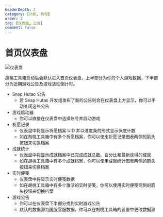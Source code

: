 ```yaml
---
headerDepth: 2
category: [功能, 教程]
order: 2
tag: [仪表盘, 公告]
comment: false
---
```


# 首页仪表盘

![仪表盘](https://img.alicdn.com/imgextra/i2/1797064093/O1CN01Nlz8ca1g6e0tyxrBa_!!1797064093.png_.webp)

胡桃工具箱启动后会默认进入首页仪表盘，上半部分为你的个人游戏数据，下半部分为近期游戏公告及游戏活动倒计时。

- Snap Hutao 公告
  - 若 Snap Hutao 开发组发布了新的公告则会在仪表盘上方显示，你可以手动关闭这些公告
- 游戏启动器
  - 你可以直接在仪表盘中选择账号并启动游戏
- 祈愿记录
  - 仪表盘中将显示祈愿档案 UID 并以进度条的形式显示保底计数
  - 如在胡桃工具箱中有多个祈愿档案，你可以使用祈愿记录图表两侧的箭头按钮来切换档案
- 成就统计
  - 仪表盘中将显示成就档案中已完成成就总数、百分比和最新获得的成就
  - 如在胡桃工具箱中有多个成就档案，你可以使用成就统计图表两侧的箭头按钮来切换档案
- 实时便笺
  - 仪表盘中将显示实时便笺数据
  - 如在胡桃工具箱中有多个激活的实时便笺，你可以使用实时便笺两侧的箭头按钮来切换档案
- 游戏公告
  - 你可以在仪表盘下半部分找到实时游戏公告
  - 默认的数据源为国服官服数据，你可以在胡桃工具箱的设置中更改数据源

